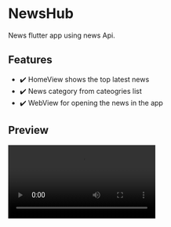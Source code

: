 # NewsHub

News flutter app using news Api.

## Features

- ✔️ HomeView shows the top latest news
- ✔️ News category from cateogries list
- ✔️ WebView for opening the news in the app

## Preview
<video src="news_flutter_app_preview.mp4" controls title="Title"></video>


